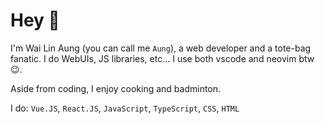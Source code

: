 # Hey 👋

I'm Wai Lin Aung (you can call me `Aung`), a web developer and a tote-bag fanatic.
I do WebUIs, JS libraries, etc... I use both vscode and neovim btw 😉.

Aside from coding, I enjoy cooking and badminton.

I do: `Vue.JS`, `React.JS`, `JavaScript`, `TypeScript`, `CSS`, `HTML`

